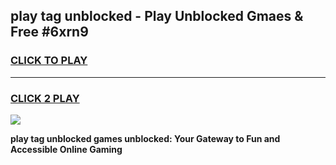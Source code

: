 
## play tag unblocked - Play Unblocked Gmaes & Free #6xrn9
<h3>
<a href="https://news.freeplayer.one?title=play_tag_unblocked&ref=27F">CLICK TO PLAY</a></h3>
<hr>

<h3>
<a href="https://news.freeplayer.one?title=play_tag_unblocked&ref=27F">CLICK 2 PLAY</a>
  
</h3>

<a href="https://news.freeplayer.one?title=play_tag_unblocked&ref=27F/"><img src="https://clearcache.store/games.png"></a>


**play tag unblocked games unblocked: Your Gateway to Fun and Accessible Online Gaming**
